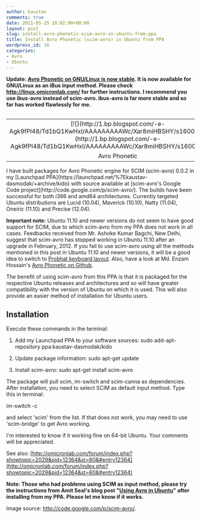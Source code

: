 ```yaml
---
author: kaustav
comments: true
date: 2011-05-25 18:02:00+00:00
layout: post
slug: install-avro-phonetic-scim-avro-in-ubuntu-from-ppa
title: Install Avro Phonetic (scim-avro) in Ubuntu from PPA
wordpress_id: 16
categories:
- Avro
- Ubuntu
---
```





**Update: [Avro Phonetic on GNU/Linux is now stable](http://kaustav.codebinders.com/2012/07/avro-phonetic-on-gnulinux-is-now-stable.html). It is now available for GNU/Linux as an iBus input method. Please check http://linux.omicronlab.com/ for further instructions. I recommend you use ibus-avro instead of scim-avro. ibus-avro is far more stable and so far has worked flawlessly for me.**








<table cellpadding="0" style="float: left; margin-right: 1em; text-align: left;" cellspacing="0" class="tr-caption-container" >
<tbody >
<tr >

<td style="text-align: center;" >[![](http://1.bp.blogspot.com/-e-Agk9fPl48/Td1bQ1KwHxI/AAAAAAAAAWc/Xar8miHBSHY/s1600/avro.png)](http://1.bp.blogspot.com/-e-Agk9fPl48/Td1bQ1KwHxI/AAAAAAAAAWc/Xar8miHBSHY/s1600/avro.png)
</td>
</tr>
<tr >

<td style="text-align: center;" class="tr-caption" >Avro Phonetic
</td>
</tr>
</tbody>
</table>
I have built packages for Avro Phonetic engine for SCIM (scim-avro) 0.0.2 in my [Launchpad PPA](https://launchpad.net/%7Ekaustav-dasmodak/+archive/kido) with source available at [scim-avro's Google Code project](http://code.google.com/p/scim-avro/). The builds have been successful for both i386 and amd64 architectures. Currently targeted Ubuntu distributions are Lucid (10.04), Maverick (10.10), Natty (11.04), Oneiric (11.10) and Precise (12.04).

**Important note:** Ubuntu 11.10 and newer versions do not seem to have good support for SCIM, due to which scim-avro from my PPA does not work in all cases. Feedbacks received from Mr. Ashoke Kumar Bagchi, New Delhi, suggest that scim-avro has stopped working in Ubuntu 11.10 after an upgrade in February, 2012. If you fail to use scim-avro using all the methods mentioned in this post in Ubuntu 11.10 and newer versions, it will be a good idea to switch to [Probhat keyboard layout](http://ekushey.org/?page/probhat_layout). Also, have a look at Md. Enzam Hossain's [Avro Phonetic on Github](https://github.com/Avro-Phonetic).<!-- more -->

The benefit of using scim-avro from this PPA is that it is packaged for the respective Ubuntu releases and architectures and so will have greater compatibility with the version of Ubuntu on which it is used. This will also provide an easier method of installation for Ubuntu users.


## Installation


Execute these commands in the terminal:



	
  1. Add my Launchpad PPA to your software sources:
sudo add-apt-repository ppa:kaustav-dasmodak/kido

	
  2. Update package information:
sudo apt-get update

	
  3. Install scim-avro:
sudo apt-get install scim-avro


The package will pull scim, im-switch and scim-canna as dependencies. After installation, you need to select SCIM as default input method. Type this in terminal:

im-switch -c

and select 'scim' from the list. If that does not work, you may need to use 'scim-bridge' to get Avro working.

I'm interested to know if it working fine on 64-bit Ubuntu. Your comments will be appreciated.

See also: [http://omicronlab.com/forum/index.php?showtopic=2029&pid=12364&st=60&#entry12364](http://omicronlab.com/forum/index.php?showtopic=2029&pid=12364&st=60&#entry12364)

**Note: Those who had problems using SCIM as input method, please try the instructions from Amit Seal's blog post "[Using Avro in Ubuntu](http://lordamit.blogspot.com/2010/05/using-avro-in-ubuntu.html)" after installing from my PPA. Please let me know if it works.**

Image source: http://code.google.com/p/scim-avro/.



